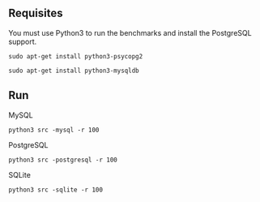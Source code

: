 ## Requisites

You must use Python3 to run the benchmarks and install the PostgreSQL support.

```
sudo apt-get install python3-psycopg2
```

```
sudo apt-get install python3-mysqldb
```

## Run

MySQL
```
python3 src -mysql -r 100
```

PostgreSQL
```
python3 src -postgresql -r 100
```

SQLite
```
python3 src -sqlite -r 100
```

